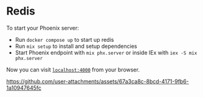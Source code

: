 # Redis

To start your Phoenix server:
  * Run `docker compose up` to start up redis
  * Run `mix setup` to install and setup dependencies
  * Start Phoenix endpoint with `mix phx.server` or inside IEx with `iex -S mix phx.server`

Now you can visit [`localhost:4000`](http://localhost:4000) from your browser.

https://github.com/user-attachments/assets/67a3ca8c-8bcd-4171-9fb6-1a10947645fc


